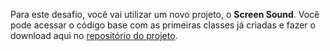 Para este desafio, você vai utilizar um novo projeto, o **Screen Sound**. Você pode acessar o código base com as primeiras classes já criadas e fazer o download aqui no [repositório do projeto](https://github.com/alura-cursos/3283-desafio-kotlin-curso3/tree/cabfbbeb9d7b77326e438fcff6c17a8324372b2f).
